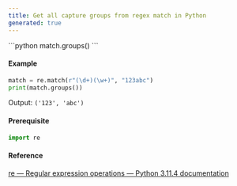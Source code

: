 ```yaml
---
title: Get all capture groups from regex match in Python
generated: true
---
```

<div markdown="1" class="ans">
```python
match.groups()
```
</div>

#### Example

```python
match = re.match(r"(\d+)(\w+)", "123abc")
print(match.groups())
```

Output: `('123', 'abc')`

#### Prerequisite

```python
import re
```

#### Reference

[re — Regular expression operations — Python 3.11.4 documentation](https://docs.python.org/3/library/re.html#re.Match.groups)
